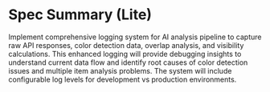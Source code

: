# Spec Summary (Lite)

Implement comprehensive logging system for AI analysis pipeline to capture raw API responses, color detection data, overlap analysis, and visibility calculations. This enhanced logging will provide debugging insights to understand current data flow and identify root causes of color detection issues and multiple item analysis problems. The system will include configurable log levels for development vs production environments.
